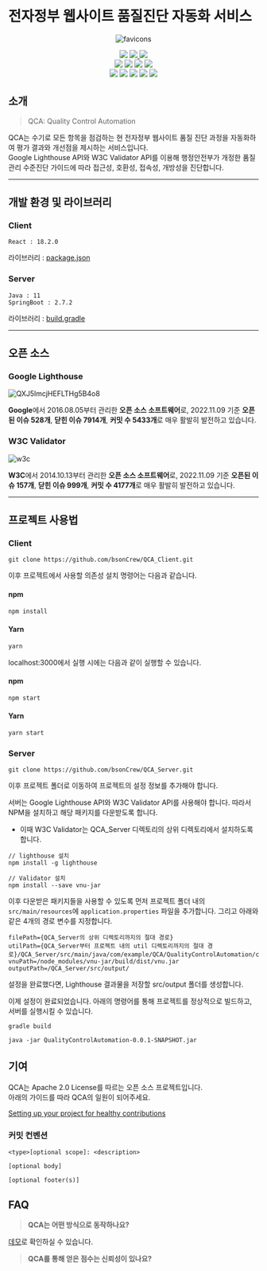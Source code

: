 # 전자정부 웹사이트 품질진단 자동화 서비스
  
<div align="center">
  
  ![favicons](https://user-images.githubusercontent.com/33208303/200622517-a5333dee-9b60-4935-9bd8-6de9b721c03c.png)

  <div display="flex">
      <img src="https://img.shields.io/badge/macOS-000000?style=flat-square&logo=macOS&logoColor=white"/>
      <a href="https://www.notion.so/pinkishincoloragain/276869bfc4974b2cbcd4fad719eac6b9" target="_blank">
        <img src="https://img.shields.io/badge/Notion-000000?style=flat-square&logo=notion&logoColor=white"/>
      </a>
      <a href="https://www.figma.com/file/lwGemwXvKRDyM9LWtEN06k/Untitled?node-id=0%3A1" target="_blank">
        <img src="https://img.shields.io/badge/Figma-F24E1E?style=flat-square&logo=figma&logoColor=white"/>
      </a>
  </div>
  <div display="flex">
      <img src="https://img.shields.io/badge/JavaScript-F7DF1E?style=flat-square&logo=javascript&logoColor=white"/>
      <img src="https://img.shields.io/badge/React-61DAFB?style=flat-square&logo=react&logoColor=white"/>
      <img src="https://img.shields.io/badge/Mui-007FFF?style=flat-square&logo=mui&logoColor=white"/>
      <img src="https://img.shields.io/badge/Chart.js-FF6384?style=flat-square&logo=chart.js&logoColor=white"/>
  </div>
  <div display="flex">
      <img src="https://img.shields.io/badge/SpringBoot-6DB33F?style=flat-square&logo=springboot&logoColor=white"/>
      <img src="https://img.shields.io/badge/Gradle-02303A?style=flat-square&logo=gradle&logoColor=white"/>
      <img src="https://img.shields.io/badge/MySql-4479A1?style=flat-square&logo=mysql&logoColor=white"/>
      <img src="https://img.shields.io/badge/Amazon EC2-FF9900?style=flat-square&logo=amazonec2&logoColor=white"/>
      <img src="https://img.shields.io/badge/Amazon RDS-527FFF?style=flat-square&logo=amazonrds&logoColor=white"/>
  </div>
</div>

## 소개
> QCA: Quality Control Automation

QCA는 수기로 모든 항목을 점검하는 현 전자정부 웹사이트 품질 진단 과정을 자동화하여 평가 결과와 개선점을 제시하는 서비스입니다. <br/>
Google Lighthouse API와 W3C Validator API를 이용해 행정안전부가 개정한 품질관리 수준진단 가이드에 따라 접근성, 호환성, 접속성, 개방성을 진단합니다.

---

## 개발 환경 및 라이브러리
### Client
```
React : 18.2.0
```
라이브러리 : [package.json](https://github.com/bsonCrew/QCA_Client/blob/main/package.json)

### Server
```
Java : 11
SpringBoot : 2.7.2
```
라이브러리 : [build.gradle](https://github.com/bsonCrew/QCA_Server/blob/main/build.gradle)

---

## 오픈 소스
### Google Lighthouse
![QXJ5lmcjHEFLTHg5B4o8](https://user-images.githubusercontent.com/33208303/200625540-42072a49-25e9-4a0c-a539-f2b4b2bd3cbb.jpg)

**Google**에서 2016.08.05부터 관리한 **오픈 소스 소프트웨어**로, 2022.11.09 기준 **오픈된 이슈 528개**, **닫힌 이슈 7914개**, **커밋 수 5433개**로 매우 활발히 발전하고 있습니다.

### W3C Validator
![w3c](https://user-images.githubusercontent.com/33208303/200622895-243fc736-9f6a-4388-b761-be4b5e674ec0.png)

**W3C**에서 2014.10.13부터 관리한 **오픈 소스 소프트웨어**로, 2022.11.09 기준 **오픈된 이슈 157개**, **닫힌 이슈 999개**, **커밋 수 4177개**로 매우 활발히 발전하고 있습니다.

---

## 프로젝트 사용법
### Client
```
git clone https://github.com/bsonCrew/QCA_Client.git
```

이후 프로젝트에서 사용할 의존성 설치 명령어는 다음과 같습니다.

#### npm

```sh
npm install
```

#### Yarn

```sh
yarn
```

localhost:3000에서 실행 시에는 다음과 같이 실행할 수 있습니다.

#### npm

```sh
npm start
```

#### Yarn

```sh
yarn start
```

### Server
```
git clone https://github.com/bsonCrew/QCA_Server.git
```

이후 프로젝트 폴더로 이동하여 프로젝트의 설정 정보를 추가해야 합니다.

서버는 Google Lighthouse API와 W3C Validator API를 사용해야 합니다. 따라서 NPM을 설치하고 해당 패키지를 다운받도록 합니다.
- 이때 W3C Validator는 QCA_Server 디렉토리의 상위 디렉토리에서 설치하도록 합니다.

```
// lighthouse 설치
npm install -g lighthouse

// Validator 설치
npm install --save vnu-jar
```

이후 다운받은 패키지들을 사용할 수 있도록 먼저 프로젝트 폴더 내의 `src/main/resources`에 `application.properties` 파일을 추가합니다.
그리고 아래와 같은 4개의 경로 변수를 지정합니다.

```
filePath={QCA_Server의 상위 디렉토리까지의 절대 경로}
utilPath={QCA_Server부터 프로젝트 내의 util 디렉토리까지의 절대 경로}/QCA_Server/src/main/java/com/example/QCA/QualityControlAutomation/common/util
vnuPath=/node_modules/vnu-jar/build/dist/vnu.jar
outputPath=/QCA_Server/src/output/
```

설정을 완료했다면, Lighthouse 결과물을 저장할 src/output 폴더를 생성합니다.

이제 설정이 완료되었습니다. 아래의 명령어를 통해 프로젝트를 정상적으로 빌드하고, 서버를 실행시킬 수 있습니다.

```
gradle build

java -jar QualityControlAutomation-0.0.1-SNAPSHOT.jar
```

## 기여
QCA는 Apache 2.0 License를 따르는 오픈 소스 프로젝트입니다. <br/>
아래의 가이드를 따라 QCA의 일원이 되어주세요.

[Setting up your project for healthy contributions](https://docs.github.com/en/communities/setting-up-your-project-for-healthy-contributions)

### 커밋 컨벤션
```
<type>[optional scope]: <description>

[optional body]

[optional footer(s)]
```

## FAQ
> **QCA는 어떤 방식으로 동작하나요?**

[데모](https://github.com/bsonCrew/.github/blob/main/%E1%84%83%E1%85%A6%E1%84%86%E1%85%A9.gif)로 확인하실 수 있습니다.

> **QCA를 통해 얻은 점수는 신뢰성이 있나요?**

